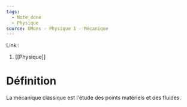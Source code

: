 ```yaml
---
tags:
  - Note_done
  - Physique
source: UMons - Physique 1 - Mécanique
---
```


Link :
1. [[Physique]]

# Définition
La mécanique classique est l'étude des points matériels et des fluides. 